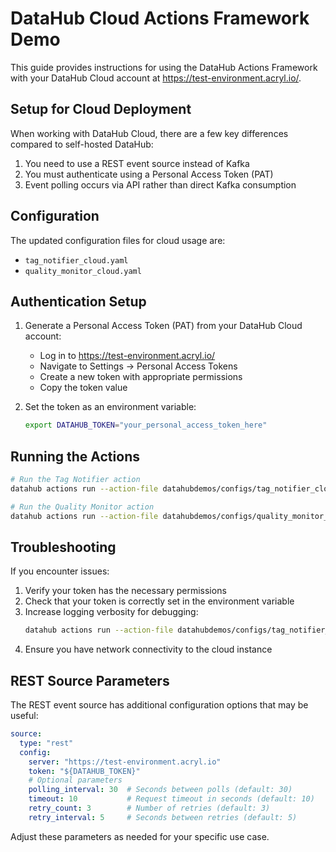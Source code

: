 # DataHub Cloud Actions Framework Demo

This guide provides instructions for using the DataHub Actions Framework with your DataHub Cloud account at https://test-environment.acryl.io/.

## Setup for Cloud Deployment

When working with DataHub Cloud, there are a few key differences compared to self-hosted DataHub:

1. You need to use a REST event source instead of Kafka
2. You must authenticate using a Personal Access Token (PAT)
3. Event polling occurs via API rather than direct Kafka consumption

## Configuration

The updated configuration files for cloud usage are:
- `tag_notifier_cloud.yaml`
- `quality_monitor_cloud.yaml`

## Authentication Setup

1. Generate a Personal Access Token (PAT) from your DataHub Cloud account:
   - Log in to https://test-environment.acryl.io/
   - Navigate to Settings → Personal Access Tokens
   - Create a new token with appropriate permissions
   - Copy the token value

2. Set the token as an environment variable:
   ```bash
   export DATAHUB_TOKEN="your_personal_access_token_here"
   ```

## Running the Actions

```bash
# Run the Tag Notifier action
datahub actions run --action-file datahubdemos/configs/tag_notifier_cloud.yaml

# Run the Quality Monitor action
datahub actions run --action-file datahubdemos/configs/quality_monitor_cloud.yaml
```

## Troubleshooting

If you encounter issues:

1. Verify your token has the necessary permissions
2. Check that your token is correctly set in the environment variable
3. Increase logging verbosity for debugging:
   ```bash
   datahub actions run --action-file datahubdemos/configs/tag_notifier_cloud.yaml --verbose
   ```
4. Ensure you have network connectivity to the cloud instance

## REST Source Parameters

The REST event source has additional configuration options that may be useful:

```yaml
source:
  type: "rest"
  config:
    server: "https://test-environment.acryl.io"
    token: "${DATAHUB_TOKEN}"
    # Optional parameters
    polling_interval: 30  # Seconds between polls (default: 30)
    timeout: 10           # Request timeout in seconds (default: 10)
    retry_count: 3        # Number of retries (default: 3)
    retry_interval: 5     # Seconds between retries (default: 5)
```

Adjust these parameters as needed for your specific use case.